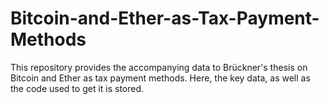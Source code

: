 # Bitcoin-and-Ether-as-Tax-Payment-Methods
This repository provides the accompanying data to Brückner's thesis on Bitcoin and Ether as tax payment methods. Here, the key data, as well as the code used to get it is stored.
